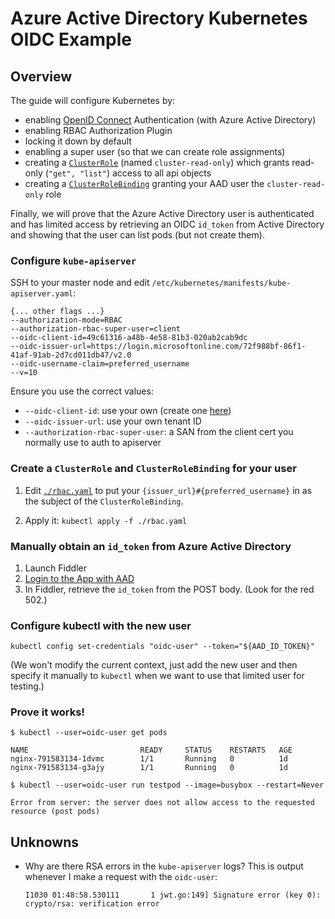 # Azure Active Directory Kubernetes OIDC Example

## Overview

The guide will configure Kubernetes by:
* enabling [OpenID Connect](http://openid.net/connect/) Authentication (with Azure Active Directory)
* enabling RBAC Authorization Plugin
* locking it down by default
* enabling a super user (so that we can create role assignments)
* creating a [`ClusterRole`](http://kubernetes.io/docs/admin/authorization/#rbac-mode) (named `cluster-read-only`) which grants read-only (`"get", "list"`) access to all api objects
* creating a [`ClusterRoleBinding`](http://kubernetes.io/docs/admin/authorization/#rbac-mode) granting your AAD user the `cluster-read-only` role

Finally, we will prove that the Azure Active Directory user is authenticated and has limited access by retrieving
an OIDC `id_token` from Active Directory and showing that the user can list pods (but not create them).


### Configure `kube-apiserver`

SSH to your master node and edit `/etc/kubernetes/manifests/kube-apiserver.yaml`:

```
{... other flags ...}
--authorization-mode=RBAC
--authorization-rbac-super-user=client
--oidc-client-id=49c61316-a48b-4e58-81b3-020ab2cab9dc
--oidc-issuer-url=https://login.microsoftonline.com/72f988bf-86f1-41af-91ab-2d7cd011db47/v2.0
--oidc-username-claim=preferred_username
--v=10
```

Ensure you use the correct values:
* `--oidc-client-id`: use your own (create one [here](https://apps.dev.microsoft.com))
* `--oidc-issuer-url`: use your own tenant ID
* `--authorization-rbac-super-user`: a SAN from the client cert you normally use to auth to apiserver

### Create a `ClusterRole` and `ClusterRoleBinding` for your user

1. Edit [`./rbac.yaml`](https://github.com/colemickens/azure-ad-k8s-oidc-example/blob/master/rbac.yaml) to put your `{issuer_url}#{preferred_username}` in as the
subject of the `ClusterRoleBinding`.

2. Apply it: `kubectl apply -f ./rbac.yaml`

### Manually obtain an `id_token` from Azure Active Directory

1. Launch Fiddler
2. [Login to the App with AAD](https://login.microsoftonline.com/common/oauth2/v2.0/authorize?client_id=49c61316-a48b-4e58-81b3-020ab2cab9dc&response_type=id_token&redirect_uri=http%3A%2F%2Flocalhost%2Fmyapp%2F&scope=openid%20profile%20email%20offline_access&response_mode=form_post&state=12345&nonce=678910)
3. In Fiddler, retrieve the `id_token` from the POST body. (Look for the red 502.)

### Configure kubectl with the new user

```
kubectl config set-credentials "oidc-user" --token="${AAD_ID_TOKEN}"
```

(We won't modify the current context, just add the new user and then specify
it manually to `kubectl` when we want to use that limited user for testing.)

### Prove it works!

```
$ kubectl --user=oidc-user get pods

NAME                         READY     STATUS    RESTARTS   AGE
nginx-791583134-1dvmc        1/1       Running   0          1d
nginx-791583134-g3ajy        1/1       Running   0          1d
```

```
$ kubectl --user=oidc-user run testpod --image=busybox --restart=Never

Error from server: the server does not allow access to the requested resource (post pods)
```
## Unknowns

* Why are there RSA errors in the `kube-apiserver` logs?
  This is output whenever I make a request with the `oidc-user`:
  ```
  I1030 01:48:58.530111       1 jwt.go:149] Signature error (key 0): crypto/rsa: verification error
  ```
